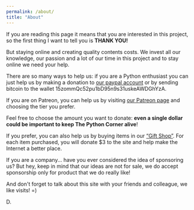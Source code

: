 ```yaml
---
permalink: /about/
title: "About"
---
```


If you are reading this page it means that you are interested in this project, so the first thing I want to tell you is **THANK YOU!**

But staying online and creating quality contents costs. We invest all our knowledge, our passion and a lot of our time in this project and to stay online we need your help.

There are so many ways to help us: if you are a Python enthusiast you can just help us by making a donation to [our paypal account](https://www.paypal.me/mastro35) or by sending bitcoin to the wallet 15zommQc52pu1bD95n9s31uskeAWDGhYzA. 

If you are on Patreon, you can help us by visiting [our Patreon page](https://www.patreon.com/thepythoncorner) and choosing the tier you prefer.

Feel free to choose the amount you want to donate: **even a single dollar could be important to keep The Python Corner alive**!

If you prefer, you can also help us by buying items in our [“Gift Shop”](https://shop.spreadshirt.com/the-python-corner/). For each item purchased, you will donate $3 to the site and help make the Internet a better place.

If you are a company... have you ever considered the idea of sponsoring us? But hey, keep in mind that our ideas are not for sale, we do accept sponsorship only for product that we do really like!

And don't forget to talk about this site with your friends and colleague, we like visits! =)

D.
